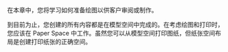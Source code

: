 在本章中，您将学习如何准备绘图以供客户审阅或制作。

到目前为止，您创建的所有内容都是在模型空间中完成的。在考虑绘图和打印时，您应该在 Paper Space 中工作。虽然您可以从模型空间打印图纸，但纸张空间布局是创建打印纸张的正确空间。